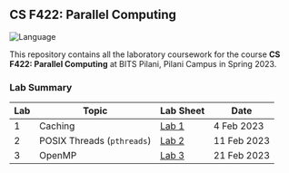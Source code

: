 ## CS F422: Parallel Computing

![Language](https://img.shields.io/static/v1?label=Language&message=C&color=informational&style=for-the-badge)

This repository contains all the laboratory coursework for the course **CS F422: Parallel Computing** at BITS Pilani, Pilani Campus in Spring 2023.

### Lab Summary

| Lab | Topic                      | Lab Sheet                    | Date        |
| --- | -------------------------- | ---------------------------- | ----------- |
| 1   | Caching                    | [Lab 1](lab-01/labsheet.pdf) | 4 Feb 2023  |
| 2   | POSIX Threads (`pthreads`) | [Lab 2](lab-02/labsheet.pdf) | 11 Feb 2023 |
| 3   | OpenMP                     | [Lab 3](lab-03/labsheet.pdf) | 21 Feb 2023 |
